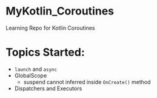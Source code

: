 # MyKotlin_Coroutines
Learning Repo for Kotlin Coroutines

# Topics Started:
- `launch` and `async`
- GlobalScope  
   - suspend cannot inferred inside `OnCreate()` method
- Dispatchers and Executors

